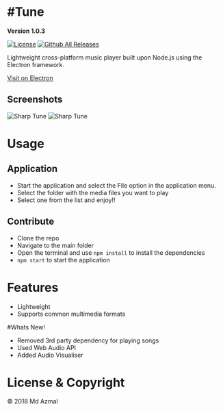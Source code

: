 # #Tune
**Version 1.0.3**

[![License](https://img.shields.io/github/license/MD-AZMAL/Sharp-Tune.svg?style=for-the-badge)](https://github.com/MD-AZMAL/Sharp-Tune)
[![Github All Releases](https://img.shields.io/github/downloads/MD-AZMAL/Sharp-Tune/total.svg?style=for-the-badge)](https://github.com/MD-AZMAL/Sharp-Tune)

Lightweight cross-platform music player built upon Node.js using the Electron framework.

[Visit on Electron](https://electronjs.org/apps/sharp-tune)

## Screenshots
![Sharp Tune](https://raw.githubusercontent.com/MD-AZMAL/Sharp-Tune/master/ss1.png)
![Sharp Tune](https://raw.githubusercontent.com/MD-AZMAL/Sharp-Tune/master/ss2.png)

# Usage
## Application
* Start the application and select the File option in the application menu.
* Select the folder with the media files you want to play
* Select one from the list and enjoy!!

## Contribute
* Clone the repo
* Navigate to the main folder
* Open the terminal and use ```npm install``` to install the dependencies
* ```npm start``` to start the application

# Features
* Lightweight 
* Supports common multimedia formats

#Whats New!
* Removed 3rd party dependency for playing songs
* Used Web Audio API
* Added Audio Visualiser

# License & Copyright
&copy; 2018 Md Azmal
